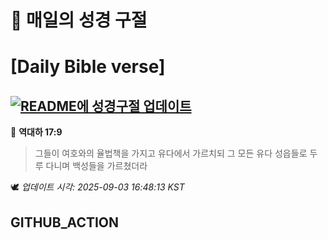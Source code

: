 # 🙏 매일의 성경 구절
# [Daily Bible verse]
## [![README에 성경구절 업데이트](https://github.com/DONGSUKA/first_test/actions/workflows/update-readme-bible.yml/badge.svg)](https://github.com/DONGSUKA/first_test/actions/workflows/update-readme-bible.yml)
<!-- START_BIBLE_VERSE -->
📖 **역대하 17:9**
> 그들이 여호와의 율법책을 가지고 유다에서 가르치되 그 모든 유다 성읍들로 두루 다니며 백성들을 가르쳤더라

🕊️ _업데이트 시각: 2025-09-03 16:48:13 KST_
  <!-- END_BIBLE_VERSE -->
## GITHUB_ACTION
